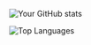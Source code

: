 ![Your GitHub stats](https://github-readme-stats.vercel.app/api?username=ZombaSY&show_icons=true&theme=radical)

![Top Languages](https://github-readme-stats.vercel.app/api/top-langs/?username=ZombaSY&layout=compact&theme=radical)
